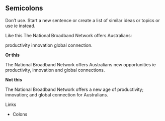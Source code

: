 ---
---
## Semicolons

Don’t use. Start a new sentence or create a list of similar ideas or topics or use ie instead.

Like this
The National Broadband Network offers Australians:

productivity
innovation
global connection.

**Or this**

The National Broadband Network offers Australians new opportunities ie productivity, innovation and global connections.

**Not this**

The National Broadband Network offers a new age of productivity; innovation; and global connection for Australians.

Links

- Colons

